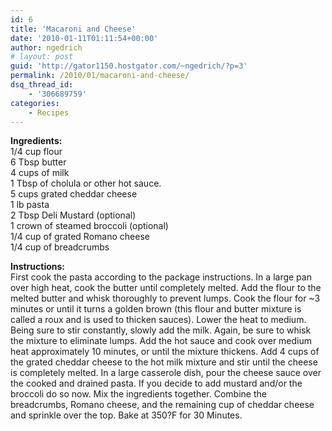 ```yaml
---
id: 6
title: 'Macaroni and Cheese'
date: '2010-01-11T01:11:54+00:00'
author: ngedrich
# layout: post
guid: 'http://gator1150.hostgator.com/~ngedrich/?p=3'
permalink: /2010/01/macaroni-and-cheese/
dsq_thread_id:
    - '306689759'
categories:
    - Recipes
---
```


**Ingredients:**  
1/4 cup flour  
6 Tbsp butter  
4 cups of milk  
1 Tbsp of cholula or other hot sauce.  
5 cups grated cheddar cheese  
1 lb pasta  
2 Tbsp Deli Mustard (optional)  
1 crown of steamed broccoli (optional)  
1/4 cup of grated Romano cheese  
1/4 cup of breadcrumbs

**Instructions:**  
First cook the pasta according to the package instructions. In a large pan over high heat, cook the butter until completely melted. Add the flour to the melted butter and whisk thoroughly to prevent lumps. Cook the flour for ~3 minutes or until it turns a golden brown (this flour and butter mixture is called a roux and is used to thicken sauces). Lower the heat to medium. Being sure to stir constantly, slowly add the milk. Again, be sure to whisk the mixture to eliminate lumps. Add the hot sauce and cook over medium heat approximately 10 minutes, or until the mixture thickens. Add 4 cups of the grated cheddar cheese to the hot milk mixture and stir until the cheese is completely melted. In a large casserole dish, pour the cheese sauce over the cooked and drained pasta. If you decide to add mustard and/or the broccoli do so now. Mix the ingredients together. Combine the breadcrumbs, Romano cheese, and the remaining cup of cheddar cheese and sprinkle over the top. Bake at 350?F for 30 Minutes.